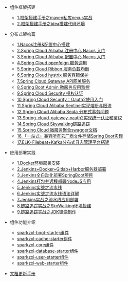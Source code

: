 * 组件框架搭建
    * [1.框架搭建手册之maven私库nexus实战](forward/framework/框架搭建手册之maven私库nexus实战.md)
    * [2.框架搭建手册之idea搭建代码环境](forward/framework/框架搭建手册之idea搭建代码环境.md)

* 分布式架构篇
    * [1.Nacos注册&配置中心搭建](forward/distributed/分布式架构之Nacos注册&配置中心搭建.md)
    * [2.Spring Cloud Alibaba 注册中心 Nacos 入门](forward/distributed/分布式架构之SpringCloudAlibaba注册中心Nacos入门.md)
    * [3.Spring Cloud Alibaba 配置中心 Nacos 入门](forward/distributed/分布式架构之SpringCloudAlibaba配置中心Nacos入门.md)
    * [4.Spring Cloud openfeign 服务调用](forward/222)
    * [5.Spring Cloud Ribbon 服务负载均衡](forward/222)
    * [6.Spring Cloud hystrix 服务容错保护](forward/222)
    * [7.Spring Cloud Gateway API网关服务](forward/222)
    * [8.Spring Boot Admin 微服务应用监控](forward/222)
    * [9.Spring Cloud Security 授权认证](forward/222)
    * [10.Spring Cloud Security：Oauth2使用入门](forward/222)
    * [11.Spring Cloud Alibaba Sentinel实现熔断与限流](forward/222)
    * [12.Spring Cloud Alibaba Seata 分布式事务问题](forward/222)
    * [13.Spring-cloud-gateway-oauth2实现统一认证和鉴权](forward/222)
    * [14.Spring Cloud Skywalking链路追踪](forward/222)
    * [15.Spring Cloud 微服务聚合swagger文档](forward/222)
    * [16.「一站式」兼容所有云厂商文件存储Spring Boot实现](forward/222)
    * [17.ELK+Filebeat+Kafka分布式日志管理平台搭建](forward/distributed/分布式架构之ELK+Filebeat+Kafka分布式日志管理平台搭建.md)

* 应用部署实践
    * [1.Docker环境部署安装](forward/deploy/Docker环境部署安装.md)
    * [2.Jenkins+Docker+Gitlab+Harbor服务器部署](forward/deploy/Jenkins+Docker+Gitlab+Harbor服务器部署.md)
    * [3.Jenkins全自动化部署SpringBoot项目](forward/deploy/Jenkins全自动化部署SpringBoot项目.md)
    * [4.Jenkins打包并远程部署NodeJS应用](forward/deploy/Jenkins打包并远程部署NodeJS应用.md)
    * [5.Jenkins实战之流水线](forward/deploy/Jenkins实战之流水线.md)
    * [6.Jenkins实战之流水线语法详解](forward/deploy/Jenkins实战之流水线语法详解.md)
    * [7.Jenkins实战之流水线应用部署](forward/deploy/Jenkins实战之流水线应用部署.md)
    * [8.链路追踪实战之SkyWalking环境搭建](forward/distributed/链路追踪实战之SkyWalking环境搭建.md)
    * [9.链路追踪实战之JDK镜像制作](forward/distributed/链路追踪实战之JDK镜像制作.md)

* 组件功能介绍
    * [sparkzxl-boot-starter组件](forward/component/sparkzxl-boot.md)
    * [sparkzxl-cache-starter组件](forward/component/sparkzxl-cache.md)
    * [sparkzxl-core组件](forward/component/sparkzxl-core.md)
    * [sparkzxl-database-starter组件](forward/component/sparkzxl-database.md)
    * [sparkzxl-user-starter组件](forward/component/sparkzxl-user.md)
    * [sparkzxl-web-starter组件](forward/component/sparkzxl-web.md)
* [文档更新手册](forward/文档更新手册.md)
